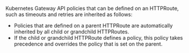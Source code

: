 Kubernetes Gateway API policies that can be defined on an HTTPRoute, such as timeouts and retries are inherited as follows: 

* Policies that are defined on a parent HTTPRoute are automatically inherited by all child or grandchild HTTPRoutes. 
* If the child or grandchild HTTPRoute defines a policy, this policy takes precedence and overrides the policy that is set on the parent. 
